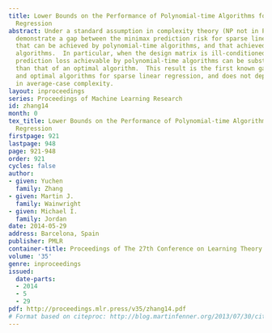 ```yaml
---
title: Lower Bounds on the Performance of Polynomial-time Algorithms for Sparse Linear
  Regression
abstract: Under a standard assumption in complexity theory (NP not in P/poly), we
  demonstrate a gap between the minimax prediction risk for sparse linear regression
  that can be achieved by polynomial-time algorithms, and that achieved by optimal
  algorithms.  In particular, when the design matrix is ill-conditioned, the minimax
  prediction loss achievable by polynomial-time algorithms can be substantially greater
  than that of an optimal algorithm.  This result is the first known gap between polynomial
  and optimal algorithms for sparse linear regression, and does not depend on conjectures
  in average-case complexity.
layout: inproceedings
series: Proceedings of Machine Learning Research
id: zhang14
month: 0
tex_title: Lower Bounds on the Performance of Polynomial-time Algorithms for Sparse Linear
  Regression
firstpage: 921
lastpage: 948
page: 921-948
order: 921
cycles: false
author:
- given: Yuchen
  family: Zhang
- given: Martin J.
  family: Wainwright
- given: Michael I.
  family: Jordan
date: 2014-05-29
address: Barcelona, Spain
publisher: PMLR
container-title: Proceedings of The 27th Conference on Learning Theory
volume: '35'
genre: inproceedings
issued:
  date-parts:
  - 2014
  - 5
  - 29
pdf: http://proceedings.mlr.press/v35/zhang14.pdf
# Format based on citeproc: http://blog.martinfenner.org/2013/07/30/citeproc-yaml-for-bibliographies/
---
```

